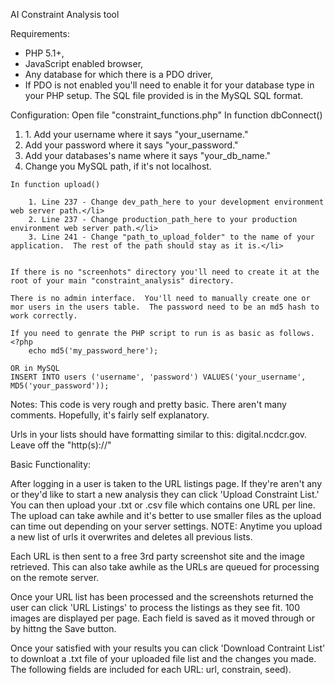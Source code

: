 ﻿AI Constraint Analysis tool

Requirements: 

* PHP 5.1+, 
* JavaScript enabled browser,
* Any database for which there is a PDO driver, 
* If PDO is not enabled you'll need to enable it for your database type in your PHP setup.  The SQL file provided is in the MySQL SQL format.

Configuration:
Open file "constraint_functions.php"
	In function dbConnect()
	<ol>
		<li>1. Add your username where it says "your_username."</li>
		<li>Add your password where it says "your_password."</li>
		<li>Add your databases's name where it says "your_db_name."</li>
		<li>Change you MySQL path, if it's not localhost.</li>
	</ol>
	
	In function upload()
		
		1. Line 237 - Change dev_path_here to your development environment web server path.</li>
		2. Line 237 - Change production_path_here to your production environment web server path.</li>
		3. Line 241 - Change "path_to_upload_folder" to the name of your application.  The rest of the path should stay as it is.</li>
		
	
	If there is no "screenhots" directory you'll need to create it at the root of your main "constraint_analysis" directory.
	
	There is no admin interface.  You'll need to manually create one or mor users in the users table.  The password need to be an md5 hash to work correctly.

	If you need to genrate the PHP script to run is as basic as follows.
	<?php
		echo md5('my_password_here');
		
	OR in MySQL
	INSERT INTO users ('username', 'password') VALUES('your_username', MD5('your_password'));
Notes:
This code is very rough and pretty basic.  There aren't many comments.  Hopefully, it's fairly self explanatory.

Urls in your lists should have formatting similar to this: digital.ncdcr.gov.  Leave off the "http(s)://"
 

Basic Functionality:

After logging in a user is taken to the URL listings page.  If they're aren't any or they'd like to start a new analysis they can click 'Upload Constraint List.'  You can then upload your .txt or .csv file which contains one URL per line.  The upload can take awhile and it's better to use smaller files as the upload can time out depending on your server settings.  NOTE: Anytime you upload a new list of urls it overwrites and deletes all previous lists.

Each URL is then sent to a free 3rd party screenshot site and the image retrieved.  This can also take awhile as the URLs are queued for processing on the remote server.

Once your URL list has been processed and the screenshots returned the user can click 'URL Listings' to process the listings as they see fit.  100 images are displayed per page.  Each field is saved as it moved through or by hittng the Save button.

Once your satisfied with your results you can click 'Download Contraint List' to downloat a .txt file of your uploaded file list and the changes you made.  The following fields are included for each URL:  url, constrain, seed).

 